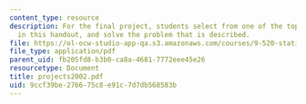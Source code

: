```yaml
---
content_type: resource
description: For the final project, students select from one of the topics suggested
  in this handout, and solve the problem that is described.
file: https://ol-ocw-studio-app-qa.s3.amazonaws.com/courses/9-520-statistical-learning-theory-and-applications-spring-2006/9ccf39be276675c8e91c7d7db568583b_projects2002.pdf
file_type: application/pdf
parent_uid: fb205fd8-b3b0-ca8a-4681-7772eee45e26
resourcetype: Document
title: projects2002.pdf
uid: 9ccf39be-2766-75c8-e91c-7d7db568583b
---
```

